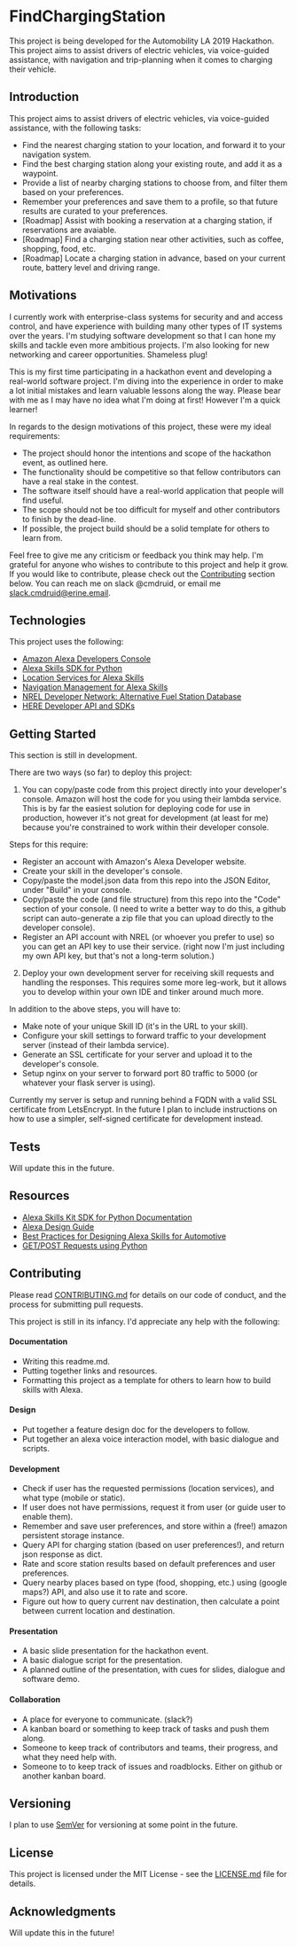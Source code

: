 # FindChargingStation
This project is being developed for the Automobility LA 2019 Hackathon. This project aims to assist drivers of electric vehicles, via voice-guided assistance, with navigation and trip-planning when it comes to charging their vehicle.

## Introduction
This project aims to assist drivers of electric vehicles, via voice-guided assistance, with the following tasks:

* Find the nearest charging station to your location, and forward it to your navigation system.
* Find the best charging station along your existing route, and add it as a waypoint.
* Provide a list of nearby charging stations to choose from, and filter them based on your preferences.
* Remember your preferences and save them to a profile, so that future results are curated to your preferences.
* [Roadmap] Assist with booking a reservation at a charging station, if reservations are avaiable.
* [Roadmap] Find a charging station near other activities, such as coffee, shopping, food, etc.
* [Roadmap] Locate a charging station in advance, based on your current route, battery level and driving range.

## Motivations
I currently work with enterprise-class systems for security and and access control, and have experience with building many other types of IT systems over the years. I'm studying software development so that I can hone my skills and tackle even more ambitious projects. I'm also looking for new networking and career opportunities. Shameless plug!

This is my first time participating in a hackathon event and developing a real-world software project. I'm diving into the experience in order to make a lot initial mistakes and learn valuable lessons along the way. Please bear with me as I may have no idea what I'm doing at first! However I'm a quick learner!

In regards to the design motivations of this project, these were my ideal requirements:

* The project should honor the intentions and scope of the hackathon event, as outlined here.
* The functionality should be competitive so that fellow contributors can have a real stake in the contest.
* The software itself should have a real-world application that people will find useful.
* The scope should not be too difficult for myself and other contributors to finish by the dead-line.
* If possible, the project build should be a solid template for others to learn from.

Feel free to give me any criticism or feedback you think may help. I'm grateful for anyone who wishes to contribute to this project and help it grow. If you would like to contribute, please check out the [Contributing](#contributing) section below. You can reach me on slack @cmdruid, or email me slack.cmdruid@erine.email.

## Technologies
This project uses the following:
* [Amazon Alexa Developers Console](https://developer.amazon.com/en-US/alexa)
* [Alexa Skills SDK for Python](https://github.com/alexa/alexa-skills-kit-sdk-for-python)
* [Location Services for Alexa Skills](https://developer.amazon.com/docs/custom-skills/location-services-for-alexa-skills.html)
* [Navigation Management for Alexa Skills](https://developer.amazon.com/docs/custom-skills/navigation-management-for-alexa-skills.html)
* [NREL Developer Network: Alternative Fuel Station Database](https://developer.nrel.gov/docs/transportation/alt-fuel-stations-v1/)
* [HERE Developer API and SDKs](https://developer.here.com/documentation)

## Getting Started
This section is still in development. 

There are two ways (so far) to deploy this project:

1. You can copy/paste code from this project directly into your developer's console. Amazon will host the code for you using their lambda service. This is by far the easiest solution for deploying code for use in production, however it's not great for development (at least for me) because you're constrained to work within their developer console.

Steps for this require:
* Register an account with Amazon's Alexa Developer website.
* Create your skill in the developer's console.
* Copy/paste the model.json data from this repo into the JSON Editor, under "Build" in your console.
* Copy/paste the code (and file structure) from this repo into the "Code" section of your console. (I need to write a better way to do this, a github script can auto-generate a zip file that you can upload directly to the developer console).
* Register an API account with NREL (or whoever you prefer to use) so you can get an API key to use their service. (right now I'm just including my own API key, but that's not a long-term solution.)

2. Deploy your own development server for receiving skill requests and handling the responses. This requires some more leg-work, but it allows you to develop within your own IDE and tinker around much more.

In addition to the above steps, you will have to:
* Make note of your unique Skill ID (it's in the URL to your skill).
* Configure your skill settings to forward traffic to your development server (instead of their lambda service).
* Generate an SSL certificate for your server and upload it to the developer's console.
* Setup nginx on your server to forward port 80 traffic to 5000 (or whatever your flask server is using). 

Currently my server is setup and running behind a FQDN with a valid SSL certificate from LetsEncrypt. In the future I plan to include instructions on how to use a simpler, self-signed certificate for development instead.

## Tests
Will update this in the future.

## Resources
* [Alexa Skills Kit SDK for Python Documentation](https://developer.amazon.com/docs/alexa-skills-kit-sdk-for-python/overview.html)
* [Alexa Design Guide](https://developer.amazon.com/docs/alexa-design/get-started.html)
* [Best Practices for Designing Alexa Skills for Automotive](https://developer.amazon.com/docs/custom-skills/best-practices-for-designing-alexa-skills-for-automotive.html)
* [GET/POST Requests using Python](https://www.geeksforgeeks.org/get-post-requests-using-python/)

## Contributing
Please read [CONTRIBUTING.md](CONTRIBUTING.md) for details on our code of conduct, and the process for submitting pull requests.

This project is still in its infancy. I'd appreciate any help with the following:

#### Documentation
* Writing this readme.md.
* Putting together links and resources.
* Formatting this project as a template for others to learn how to build skills with Alexa.

#### Design
* Put together a feature design doc for the developers to follow.
* Put together an alexa voice interaction model, with basic dialogue and scripts.

#### Development
* Check if user has the requested permissions (location services), and what type (mobile or static).
* If user does not have permissions, request it from user (or guide user to enable them).
* Remember and save user preferences, and store within a (free!) amazon persistent storage instance.
* Query API for charging station (based on user preferences!), and return json response as dict.
* Rate and score station results based on default preferences and user preferences.
* Query nearby places based on type (food, shopping, etc.) using (google maps?) API, and also use it to rate and score.
* Figure out how to query current nav destination, then calculate a point between current location and destination.

#### Presentation
* A basic slide presentation for the hackathon event.
* A basic dialogue script for the presentation.
* A planned outline of the presentation, with cues for slides, dialogue and software demo.

#### Collaboration
* A place for everyone to communicate. (slack?)
* A kanban board or something to keep track of tasks and push them along.
* Someone to keep track of contributors and teams, their progress, and what they need help with.
* Someone to to keep track of issues and roadblocks. Either on github or another kanban board.

## Versioning
I plan to use [SemVer](http://semver.org/) for versioning at some point in the future.

## License
This project is licensed under the MIT License - see the [LICENSE.md](LICENSE.md) file for details.

## Acknowledgments
Will update this in the future!
